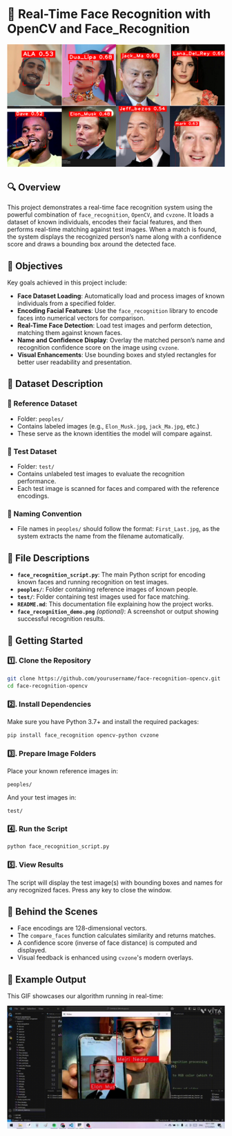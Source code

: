 # 🧠 Real-Time Face Recognition with OpenCV and Face_Recognition  
![Face Recognition](results.png)

## 🔍 Overview  
This project demonstrates a real-time face recognition system using the powerful combination of `face_recognition`, `OpenCV`, and `cvzone`. It loads a dataset of known individuals, encodes their facial features, and then performs real-time matching against test images. When a match is found, the system displays the recognized person’s name along with a confidence score and draws a bounding box around the detected face.

## 🎯 Objectives  
Key goals achieved in this project include:  
* **Face Dataset Loading**: Automatically load and process images of known individuals from a specified folder.  
* **Encoding Facial Features**: Use the `face_recognition` library to encode faces into numerical vectors for comparison.  
* **Real-Time Face Detection**: Load test images and perform detection, matching them against known faces.  
* **Name and Confidence Display**: Overlay the matched person’s name and recognition confidence score on the image using `cvzone`.  
* **Visual Enhancements**: Use bounding boxes and styled rectangles for better user readability and presentation.

## 📂 Dataset Description  
### 📁 Reference Dataset  
- Folder: `peoples/`  
- Contains labeled images (e.g., `Elon_Musk.jpg`, `jack_Ma.jpg`, etc.)  
- These serve as the known identities the model will compare against.

### 📁 Test Dataset  
- Folder: `test/`  
- Contains unlabeled test images to evaluate the recognition performance.  
- Each test image is scanned for faces and compared with the reference encodings.

### 📝 Naming Convention  
- File names in `peoples/` should follow the format: `First_Last.jpg`, as the system extracts the name from the filename automatically.

## 🧾 File Descriptions  
- **`face_recognition_script.py`**: The main Python script for encoding known faces and running recognition on test images.  
- **`peoples/`**: Folder containing reference images of known people.  
- **`test/`**: Folder containing test images used for face matching.  
- **`README.md`**: This documentation file explaining how the project works.  
- **`face_recognition_demo.png`** *(optional)*: A screenshot or output showing successful recognition results.

## 🚀 Getting Started  

### 1️⃣. Clone the Repository  
```bash
git clone https://github.com/yourusername/face-recognition-opencv.git
cd face-recognition-opencv
```

### 2️⃣. Install Dependencies  
Make sure you have Python 3.7+ and install the required packages:  
```bash
pip install face_recognition opencv-python cvzone
```

### 3️⃣. Prepare Image Folders  
Place your known reference images in:  
```text
peoples/
```
And your test images in:  
```text
test/
```

### 4️⃣. Run the Script  
```bash
python face_recognition_script.py
```

### 5️⃣. View Results  
The script will display the test image(s) with bounding boxes and names for any recognized faces. Press any key to close the window.

## 🧠 Behind the Scenes  
- Face encodings are 128-dimensional vectors.
- The `compare_faces` function calculates similarity and returns matches.
- A confidence score (inverse of face distance) is computed and displayed.
- Visual feedback is enhanced using `cvzone`'s modern overlays.

## 📸 Example Output  
This GIF showcases our algorithm running in real-time:

![Real-Time Face Recognition GIF](results.gif) 
